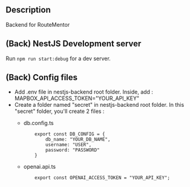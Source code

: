 
## Description

Backend for RouteMentor

## (Back) NestJS Development server

Run `npm run start:debug` for a dev server.

## (Back) Config files

* Add .env file in nestjs-backend root folder. Inside, add : MAPBOX_API_ACCESS_TOKEN="YOUR_API_KEY"
* Create a folder named "secret" in nestjs-backend root folder. In this "secret" folder, you'll create 2 files :
    * db.config.ts
        ```
            export const DB_CONFIG = {
                db_name: "YOUR_DB_NAME",
                username: "USER",
                password: "PASSWORD"
            }
        ```

    * openai.api.ts
        ```
            export const OPENAI_ACCESS_TOKEN = "YOUR_API_KEY";
        ```